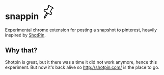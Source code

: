 

# snappin ![snapping logo](img/snappin48.png) 

Experimental chrome extension for posting a snapshot to pinterest, heavily inspired by [ShotPin](http://shotpin.com/).

## Why that?

Shotpin is great, but it there was a time it did not work anymore, hence this experiment. But now it's back alive so http://shotpin.com/ is the place to go.
